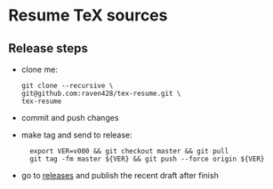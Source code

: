 # Resume TeX sources

## Release steps

* clone me:

  ```shell
  git clone --recursive \
  git@github.com:raven428/tex-resume.git \
  tex-resume
  ```

* commit and push changes
* make tag and send to release:

  ```shell
    export VER=v000 && git checkout master && git pull
    git tag -fm master ${VER} && git push --force origin ${VER}
  ```

* go to [releases](../../releases) and publish the recent draft after finish
